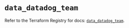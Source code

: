 # `data_datadog_team`

Refer to the Terraform Registry for docs: [`data_datadog_team`](https://registry.terraform.io/providers/datadog/datadog/3.53.0/docs/data-sources/team).
